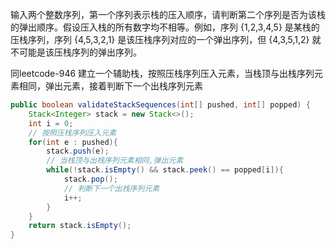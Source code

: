 输入两个整数序列，第一个序列表示栈的压入顺序，请判断第二个序列是否为该栈的弹出顺序。假设压入栈的所有数字均不相等。例如，序列 {1,2,3,4,5} 是某栈的压栈序列，序列 {4,5,3,2,1} 是该压栈序列对应的一个弹出序列，但 {4,3,5,1,2} 就不可能是该压栈序列的弹出序列。



同leetcode-946
建立一个辅助栈，按照压栈序列压入元素，当栈顶与出栈序列元素相同，弹出元素，接着判断下一个出栈序列元素

```Java
public boolean validateStackSequences(int[] pushed, int[] popped) {
    Stack<Integer> stack = new Stack<>();
    int i = 0;
    // 按照压栈序列压入元素
    for(int e : pushed){
        stack.push(e);
        // 当栈顶与出栈序列元素相同,弹出元素
        while(!stack.isEmpty() && stack.peek() == popped[i]){
            stack.pop();
            // 判断下一个出栈序列元素
            i++;
        }
    }
    return stack.isEmpty();
}
```